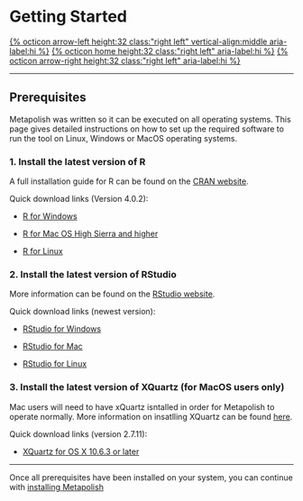 # Getting Started

[{% octicon arrow-left height:32 class:"right left" vertical-align:middle aria-label:hi %}](index.md) [{% octicon home height:32 class:"right left" aria-label:hi %}](index.md) [{% octicon arrow-right height:32 class:"right left" aria-label:hi %}](GS_T.md)

----



## Prerequisites

Metapolish was written so it can be executed on all operating systems. This page gives detailed instructions on how to set up the required software to run the tool on Linux, Windows or MacOS operating systems. 



### 1. Install the latest version of R
A full installation guide for R can be found on the [CRAN website](https://cran.r-project.org/). 

 Quick download links (Version 4.0.2):

   - [R for Windows](https://cran.r-project.org/bin/windows/base/R-4.0.2-win.exe)

   - [R for Mac OS High Sierra and higher](https://cran.r-project.org/bin/macosx/R-4.0.2.pkg)

   - [R for Linux](https://cran.r-project.org/bin/linux/)



### 2. Install the latest version of RStudio

More information can be found on the [RStudio website](https://rstudio.com).

  Quick download links (newest version):

   - [RStudio for Windows](https://rstudio.com/products/rstudio/download/#download)

   - [RStudio for Mac](https://rstudio.com/products/rstudio/download/#download)

   - [RStudio for Linux](https://rstudio.com/products/rstudio/download/#download)



### 3. Install the latest version of XQuartz (for MacOS users only)

Mac users will need to have xQuartz isntalled in order for Metapolish to operate normally. More information on insatlling XQuartz can be found [here](https://www.xquartz.org).

  Quick download links (version 2.7.11):

   - [XQuartz for OS X 10.6.3 or later](https://dl.bintray.com/xquartz/downloads/XQuartz-2.7.11.dmg)






----
 Once all prerequisites have been installed on your system, you can continue with [installing Metapolish](GS_T.md)
